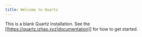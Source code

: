 ```yaml
---
title: Welcome to Quartz
---
```


This is a blank Quartz installation.
See the [[https://quartz.jzhao.xyz|documentation]] for how to get started.
